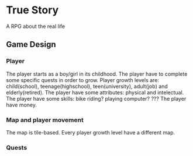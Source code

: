 # True Story
A RPG about the real life

## Game Design
### Player
The player starts as a boy/girl in its childhood.
The player have to complete some specific quests in order to grow.
Player growth levels are: child(school), teenage(highschool), teen(university), adult(job) and elderly(retired).
The player have some attributes: physical and intelectual.
The player have some skills: bike riding? playing computer? ???
The player have money.

### Map and player movement
The map is tile-based.
Every player growth level have a different map.

### Quests
